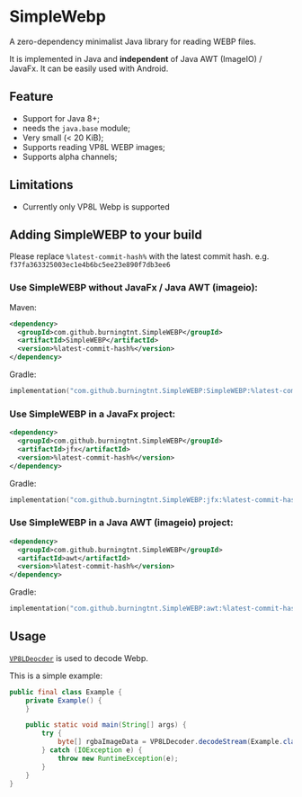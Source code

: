 # SimpleWebp

A zero-dependency minimalist Java library for reading WEBP files.

It is implemented in Java and **independent** of Java AWT (ImageIO) / JavaFx.
It can be easily used with Android.

## Feature

* Support for Java 8+;
* needs the `java.base` module;
* Very small (< 20 KiB);
* Supports reading VP8L WEBP images;
* Supports alpha channels;

## Limitations 

* Currently only VP8L Webp is supported

## Adding SimpleWEBP to your build

Please replace `%latest-commit-hash%` with the latest commit hash.
e.g. `f37fa363325003ec1e4b6bc5ee23e890f7db3ee6`

### Use SimpleWEBP without JavaFx / Java AWT (imageio):

Maven:
```xml
<dependency>
  <groupId>com.github.burningtnt.SimpleWEBP</groupId>
  <artifactId>SimpleWEBP</artifactId>
  <version>%latest-commit-hash%</version>
</dependency>
```

Gradle:
```kotlin
implementation("com.github.burningtnt.SimpleWEBP:SimpleWEBP:%latest-commit-hash%")
```

### Use SimpleWEBP in a JavaFx project:

```xml
<dependency>
  <groupId>com.github.burningtnt.SimpleWEBP</groupId>
  <artifactId>jfx</artifactId>
  <version>%latest-commit-hash%</version>
</dependency>
```

Gradle:
```kotlin
implementation("com.github.burningtnt.SimpleWEBP:jfx:%latest-commit-hash%")
```

### Use SimpleWEBP in a Java AWT (imageio) project:

```xml
<dependency>
  <groupId>com.github.burningtnt.SimpleWEBP</groupId>
  <artifactId>awt</artifactId>
  <version>%latest-commit-hash%</version>
</dependency>
```

Gradle:
```kotlin
implementation("com.github.burningtnt.SimpleWEBP:awt:%latest-commit-hash%")
```

## Usage

[`VP8LDeocder`](src/main/java/net/burningtnt/webp/vp8l/VP8LDecoder.java) is used to decode Webp.

This is a simple example:

```java
public final class Example {
    private Example() {
    }

    public static void main(String[] args) {
        try {
            byte[] rgbaImageData = VP8LDecoder.decodeStream(Example.class.getResourceAsStream("example.webp")).getData();
        } catch (IOException e) {
            throw new RuntimeException(e);
        }
    }
}
```
